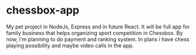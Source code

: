 # chessbox-app
My pet project in NodeJs, Express and in future React. It will be full app for family business that helps organizing sport competition in Chessbox. By now, i'm planning to do payment and ranking system. In plans i have chess playing possibility and maybe video calls in the app.

